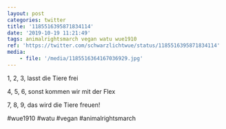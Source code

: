 ```yaml
---
layout: post
categories: twitter
title: '1185516395871834114'
date: '2019-10-19 11:21:49'
tags: animalrightsmarch vegan watu wue1910
ref: 'https://twitter.com/schwarzlichtwue/status/1185516395871834114'
media:
    - file: '/media/1185516364167036929.jpg'
---
```

1, 2, 3, lasst die Tiere frei

4, 5, 6, sonst kommen wir mit der Flex

7, 8, 9, das wird die Tiere freuen!

#wue1910 #watu #vegan #animalrightsmarch  

